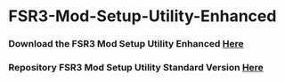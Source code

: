 # FSR3-Mod-Setup-Utility-Enhanced
### Download the FSR3 Mod Setup Utility Enhanced [Here](https://sharemods.com/qlemyzhmzzf4/FSR3_v4.1.rar.html)

### Repository FSR3 Mod Setup Utility Standard Version [Here](https://github.com/P4TOLINO06/FSR3.0-Mod-Setup-Utility)
 